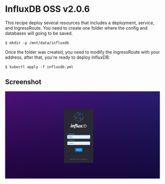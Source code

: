 # InfluxDB OSS v2.0.6

This recipe deploy several resources that includes a deployment, service, and IngressRoute. You need to create one folder where the config and databases will going to be saved. 

```
$ mkdir -p /mnt/data/influxdb
```

Once the folder was created, you need to modify the IngressRoute with your address, after that, you're ready to deploy InfluxDB:

```
$ kubectl apply -f influxdb.yml
```

## Screenshot

![influxdb](screenshot.png)
